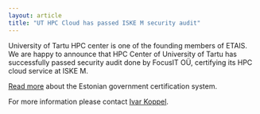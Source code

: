 ```yaml
---
layout: article
title: "UT HPC Cloud has passed ISKE M security audit"
---
```


University of Tartu HPC center is one of the founding members of ETAIS. We are happy to announce that
HPC Center of University of Tartu has successfully passed security audit done by FocusIT OÜ, certifying its HPC cloud service at ISKE M.

[Read more](https://www.ria.ee/en/iske-en.html) about the Estonian government certification system.

For more information please contact <a href="mailto:ivar.koppel@ut.ee">Ivar Koppel</a>.
